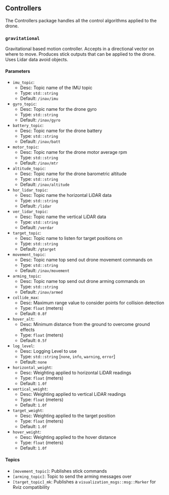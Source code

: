 ## Controllers
The Controllers package handles all the control algorithms applied to the drone.

### `gravitational`
Gravitational based motion controller.
Accepts in a directional vector on where to move.
Produces stick outputs that can be applied to the drone.
Uses Lidar data avoid objects.

#### Parameters
- `imu_topic`:
    - Desc: Topic name of the IMU topic
    - Type: `std::string`
    - Default: `/inav/imu`
- `gyro_topic`:
    - Desc: Topic name for the drone gyro
    - Type: `std::string`
    - Default: `/inav/gyro`
- `battery_topic`:
    - Desc: Topic name for the drone battery
    - Type: `std::string`
    - Default: `/inav/batt`
- `motor_topic`:
    - Desc: Topic name for the drone motor average rpm
    - Type: `std::string`
    - Default: `/inav/mtr`
- `altitude_topic`:
    - Desc: Topic name for the drone barometric altitude
    - Type: `std::string`
    - Default: `/inav/altitude`
- `hor_lidar_topic`:
    - Desc: Topic name the horizontal LiDAR data
    - Type: `std::string`
    - Default: `/lidar`
- `ver_lidar_topic`:
    - Desc: Topic name the vertical LiDAR data
    - Type: `std::string`
    - Default: `/verdar`
- `target_topic`:
    - Desc: Topic name to listen for target positions on
    - Type: `std::string`
    - Default: `/gtarget`
- `movement_topic`:
    - Desc: Topic name top send out drone movement commands on
    - Type: `std::string`
    - Default: `/inav/movement`
- `arming_topic`:
    - Desc: Topic name top send out drone arming commands on
    - Type: `std::string`
    - Default: `/inav/armed`
- `collide_max`:
    - Desc: Maximum range value to consider points for collision detection
    - Type: `float` (meters)
    - Default: `0.8f`
- `hover_alt`:
    - Desc: Minimum distance from the ground to overcome ground effects
    - Type: `float` (meters)
    - Default: `0.5f`
- `log_level`:
    - Desc: Logging Level to use
    - Type: `std::string` [`none`, `info`, `warning`, `error`]
    - Default: `none`
- `horizontal_weight`:
    - Desc: Weighting applied to horizontal LiDAR readings
    - Type: `float` (meters)
    - Default: `1.0f`
- `vertical_weight`:
    - Desc: Weighting applied to vertical LiDAR readings
    - Type: `float` (meters)
    - Default: `1.0f`
- `target_weight`:
    - Desc: Weighting applied to the target position 
    - Type: `float` (meters)
    - Default: `1.0f`
- `hover_weight`:
    - Desc: Weighting applied to the hover distance
    - Type: `float` (meters)
    - Default: `1.0f`

#### Topics
- `[movement_topic]`: Publishes stick commands
- `[arming_topic]`: Topic to send the arming messages over
- `[target_topic]_mk`: Publishes a `visualization_msgs::msg::Marker` for Rviz compatibility


